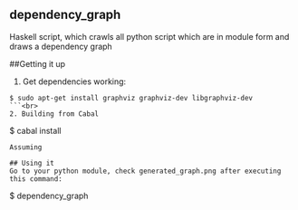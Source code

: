 dependency\_graph
---

Haskell script, which crawls all python script which are in module form and draws a
dependency graph

##Getting it up

1. Get dependencies working:

```
$ sudo apt-get install graphviz graphviz-dev libgraphviz-dev
```<br>
2. Building from Cabal

```
$ cabal install
```
Assuming 

## Using it
Go to your python module, check generated_graph.png after executing this command:

```
$ dependency_graph
```